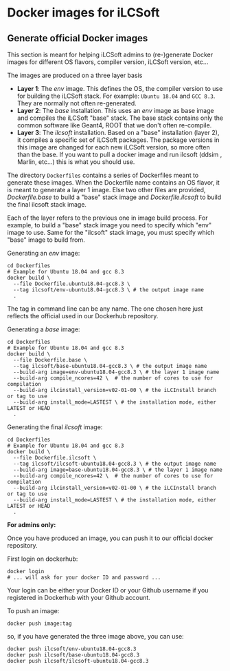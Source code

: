 
# Docker images for iLCSoft

## Generate official Docker images

This section is meant for helping iLCSoft admins to (re-)generate Docker images for different OS flavors, compiler version, iLCSoft version, etc...

The images are produced on a three layer basis 

- **Layer 1**: The *env* image. This defines the OS, the compiler version to use for building the iLCSoft stack. For example: `Ubuntu 18.04` and `GCC 8.3`. They are normally not often re-generated.
- **Layer 2**: The *base* installation. This uses an *env* image as base image and compiles the iLCSoft "base" stack. The base stack contains only the common software like Geant4, ROOT that we don't often re-compile. 
- **Layer 3**: The *ilcsoft* installation. Based on a "base" installation (layer 2), it compiles a specific set of iLCSoft packages. The package versions in this image are changed for each new iLCSoft version, so more often than the base. If you want to pull a docker image and run ilcsoft (ddsim , Marlin, etc...) this is what you should use.

The directory `Dockerfiles` contains a series of Dockerfiles meant to generate these images.
When the Dockerfile name contains an OS flavor, it is meant to generate a layer 1 image.
Else two other files are provided, *Dockerfile.base* to build a "base" stack image and *Dockerfile.ilcsoft* to build the final ilcsoft stack image.

Each of the layer refers to the previous one in image build process. For example, to build a "base" stack image you need to specify which "env" image to use. Same for the "ilcsoft" stack image, you must specify which "base" image to build from.

Generating an *env* image:

```shell
cd Dockerfiles
# Example for Ubuntu 18.04 and gcc 8.3
docker build \
  --file Dockerfile.ubuntu18.04-gcc8.3 \
  --tag ilcsoft/env-ubuntu18.04-gcc8.3 \ # the output image name
  .
```

The tag in command line can be any name. The one chosen here just reflects the official used in our Dockerhub repository.

Generating a *base* image:
```shell
cd Dockerfiles
# Example for Ubuntu 18.04 and gcc 8.3
docker build \
  --file Dockerfile.base \
  --tag ilcsoft/base-ubuntu18.04-gcc8.3 \ # the output image name
  --build-arg image=env-ubuntu18.04-gcc8.3 \ # the layer 1 image name
  --build-arg compile_ncores=42 \  # the number of cores to use for compilation
  --build-arg ilcinstall_version=v02-01-00 \ # the iLCInstall branch or tag to use
  --build-arg install_mode=LASTEST \ # the installation mode, either LATEST or HEAD
  .
```

Generating the final *ilcsoft* image:
```shell
cd Dockerfiles
# Example for Ubuntu 18.04 and gcc 8.3
docker build \
  --file Dockerfile.ilcsoft \
  --tag ilcsoft/ilcsoft-ubuntu18.04-gcc8.3 \ # the output image name
  --build-arg image=base-ubuntu18.04-gcc8.3 \ # the layer 1 image name
  --build-arg compile_ncores=42 \  # the number of cores to use for compilation
  --build-arg ilcinstall_version=v02-01-00 \ # the iLCInstall branch or tag to use
  --build-arg install_mode=LASTEST \ # the installation mode, either LATEST or HEAD
  .
```

**For admins only:**

Once you have produced an image, you can push it to our official docker repository.

First login on dockerhub:

```shell
docker login
# ... will ask for your docker ID and password ...
```

Your login can be either your Docker ID or your Github username if you registered in Dockerhub with your Github account.

To push an image:

```shell
docker push image:tag
```

so, if you have generated the three image above, you can use:

```shell
docker push ilcsoft/env-ubuntu18.04-gcc8.3
docker push ilcsoft/base-ubuntu18.04-gcc8.3
docker push ilcsoft/ilcsoft-ubuntu18.04-gcc8.3
```
